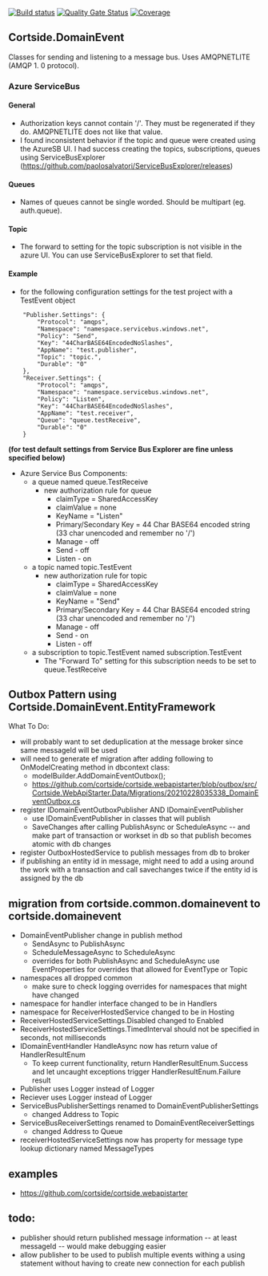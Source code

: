 [![Build status](https://ci.appveyor.com/api/projects/status/43l1ckgn806lqxjx?svg=true)](https://ci.appveyor.com/project/cortside/cortside-domainevent)
[![Quality Gate Status](https://sonarcloud.io/api/project_badges/measure?project=cortside_cortside.common&metric=alert_status)](https://sonarcloud.io/dashboard?id=cortside_cortside.domainevent)
[![Coverage](https://sonarcloud.io/api/project_badges/measure?project=cortside_cortside.domainevent&metric=coverage)](https://sonarcloud.io/dashboard?id=cortside_cortside.domainevent)

## Cortside.DomainEvent
Classes for sending and listening to a message bus. Uses AMQPNETLITE (AMQP 1. 0 protocol).
### Azure ServiceBus
#### General
- Authorization keys cannot contain '/'. They must be regenerated if they do. AMQPNETLITE does not like that value.
- I found inconsistent behavior if the topic and queue were created using the AzureSB UI.  I had success creating the topics, subscriptions, queues using ServiceBusExplorer (https://github.com/paolosalvatori/ServiceBusExplorer/releases)
#### Queues
- Names of queues cannot be single worded. Should be multipart (eg. auth.queue).
#### Topic
- The forward to setting for the topic subscription is not visible in the azure UI.  You can use ServiceBusExplorer to set that field.
#### Example
- for the following configuration settings for the test project with a TestEvent object
```
    "Publisher.Settings": {
        "Protocol": "amqps",
        "Namespace": "namespace.servicebus.windows.net",
        "Policy": "Send",
        "Key": "44CharBASE64EncodedNoSlashes",
        "AppName": "test.publisher",
        "Topic": "topic.",
        "Durable": "0"
    },
    "Receiver.Settings": {
        "Protocol": "amqps",
        "Namespace": "namespace.servicebus.windows.net",
        "Policy": "Listen",
        "Key": "44CharBASE64EncodedNoSlashes",
        "AppName": "test.receiver",
        "Queue": "queue.testReceive",
        "Durable": "0"
    }
```
**__(for test default settings from Service Bus Explorer are fine unless specified below)__**
- Azure Service Bus Components:
  - a queue named queue.TestReceive
    - new authorization rule for queue
      - claimType = SharedAccessKey
      - claimValue = none
      - KeyName = "Listen"
      - Primary/Secondary Key = 44 Char BASE64 encoded string (33 char unencoded and remember no '/')
      - Manage - off
      - Send - off
      - Listen - on
  - a topic named topic.TestEvent
    - new authorization rule for topic
      - claimType = SharedAccessKey
      - claimValue = none
      - KeyName = "Send"
      - Primary/Secondary Key = 44 Char BASE64 encoded string (33 char unencoded and remember no '/')
      - Manage - off
      - Send - on
      - Listen - off
  - a subscription to topic.TestEvent named subscription.TestEvent
    - The "Forward To" setting for this subscription needs to be set to queue.TestReceive


## Outbox Pattern using Cortside.DomainEvent.EntityFramework

What To Do:
* will probably want to set deduplication at the message broker since same messageId will be used
* will need to generate ef migration after adding following to OnModelCreating method in dbcontext class:
  * modelBuilder.AddDomainEventOutbox();
  * https://github.com/cortside/cortside.webapistarter/blob/outbox/src/Cortside.WebApiStarter.Data/Migrations/20210228035338_DomainEventOutbox.cs
* register IDomainEventOutboxPublisher AND IDomainEventPublisher
  * use IDomainEventPublisher in classes that will publish
  * SaveChanges after calling PublishAsync or ScheduleAsync -- and make part of transaction or workset in db so that publish becomes atomic with db changes
* register OutboxHostedService to publish messages from db to broker
* if publishing an entity id in message, might need to add a using around the work with a transaction and call savechanges twice if the entity id is assigned by the db

## migration from cortside.common.domainevent to cortside.domainevent
* DomainEventPublisher change in publish method
  * SendAsync to PublishAsync
  * ScheduleMessageAsync to ScheduleAsync
  * overrides for both PublishAsync and ScheduleAsync use EventProperties for overrides that allowed for EventType or Topic 
* namespaces all dropped common
  * make sure to check logging overrides for namespaces that might have changed
* namespace for handler interface changed to be in Handlers
* namespace for ReceiverHostedService changed to be in Hosting
* ReceiverHostedServiceSettings.Disabled changed to Enabled
* ReceiverHostedServiceSettings.TimedInterval should not be specified in seconds, not milliseconds
* IDomainEventHandler HandleAsync now has return value of HandlerResultEnum
  * To keep current functionality, return HandlerResultEnum.Success and let uncaught exceptions trigger HandlerResultEnum.Failure result
* Publisher uses Logger<DomainEventPublisher> instead of Logger<DomainEventComms>
* Reciever uses Logger<DomainEventReceiver> instead of Logger<DomainEventComms> 
* ServiceBusPublisherSettings renamed to DomainEventPublisherSettings
  * changed Address to Topic
* ServiceBusReceiverSettings renamed to DomainEventReceiverSettings
  * changed Address to Queue
* receiverHostedServiceSettings now has property for message type lookup dictionary named MessageTypes

## examples
* https://github.com/cortside/cortside.webapistarter

## todo:
* publisher should return published message information -- at least messageId -- would make debugging easier
* allow publisher to be used to publish multiple events withing a using statement without having to create new connection for each publish 
 